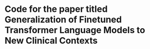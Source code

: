 # Code for the paper titled Generalization of Finetuned Transformer Language Models to New Clinical Contexts
